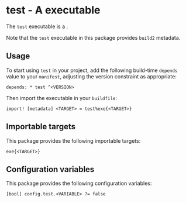 # test - A executable

The `test` executable is a <SUMMARY-OF-FUNCTIONALITY>.

Note that the `test` executable in this package provides `build2` metadata.


## Usage

To start using `test` in your project, add the following build-time
`depends` value to your `manifest`, adjusting the version constraint as
appropriate:

```
depends: * test ^<VERSION>
```

Then import the executable in your `buildfile`:

```
import! [metadata] <TARGET> = test%exe{<TARGET>}
```


## Importable targets

This package provides the following importable targets:

```
exe{<TARGET>}
```

<DESCRIPTION-OF-IMPORTABLE-TARGETS>


## Configuration variables

This package provides the following configuration variables:

```
[bool] config.test.<VARIABLE> ?= false
```

<DESCRIPTION-OF-CONFIG-VARIABLES>
